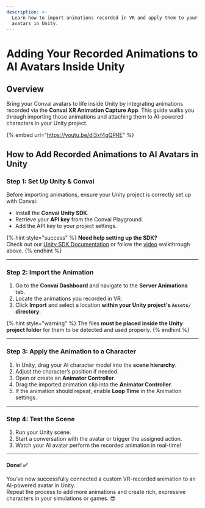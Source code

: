 ```yaml
---
description: >-
  Learn how to import animations recorded in VR and apply them to your AI
  avatars in Unity.
---
```


# Adding Your Recorded Animations to AI Avatars Inside Unity

## **Overview**

Bring your Convai avatars to life inside Unity by integrating animations recorded via the **Convai XR Animation Capture App**. This guide walks you through importing those animations and attaching them to AI-powered characters in your Unity project.

{% embed url="https://youtu.be/dI3xf4gQPRE" %}

## **How to Add Recorded Animations to AI Avatars in Unity**

### **Step 1: Set Up Unity & Convai**

Before importing animations, ensure your Unity project is correctly set up with Convai:

* Install the **Convai Unity SDK**.
* Retrieve your **API key** from the Convai Playground.
* Add the API key to your project settings.

{% hint style="success" %}
**Need help setting up the SDK?**\
Check out our [Unity SDK Documentation](https://docs.convai.com/api-docs/plugins-and-integrations/unity-plugin) or follow the [video](https://youtu.be/anb9ityi0MQ) walkthrough above.
{% endhint %}

***

### **Step 2: Import the Animation**

1. Go to the **Convai Dashboard** and navigate to the **Server Animations** tab.
2. Locate the animations you recorded in VR.
3. Click **Import** and select a location **within your Unity project's `Assets/` directory**.

{% hint style="warning" %}
The files **must be placed inside the Unity project folder** for them to be detected and used properly.
{% endhint %}

***

### **Step 3: Apply the Animation to a Character**

1. In Unity, drag your AI character model into the **scene hierarchy**.
2. Adjust the character’s position if needed.
3. Open or create an **Animator Controller**.
4. Drag the imported animation clip into the **Animator Controller**.
5. If the animation should repeat, enable **Loop Time** in the Animation settings.

***

### **Step 4: Test the Scene**

1. Run your Unity scene.
2. Start a conversation with the avatar or trigger the assigned action.
3. Watch your AI avatar perform the recorded animation in real-time!

***

#### **Done!** ✅

You’ve now successfully connected a custom VR-recorded animation to an AI-powered avatar in Unity.\
Repeat the process to add more animations and create rich, expressive characters in your simulations or games. 😎
